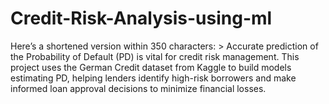 # Credit-Risk-Analysis-using-ml
Here’s a shortened version within 350 characters:  > Accurate prediction of the Probability of Default (PD) is vital for credit risk management. This project uses the German Credit dataset from Kaggle to build models estimating PD, helping lenders identify high-risk borrowers and make informed loan approval decisions to minimize financial losses.
